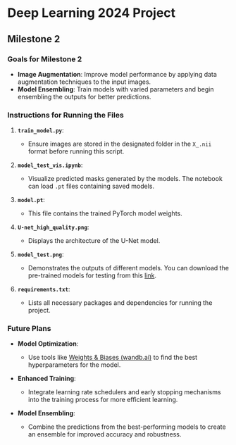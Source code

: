 # Deep Learning 2024 Project

## Milestone 2

### Goals for Milestone 2
- **Image Augmentation**: Improve model performance by applying data augmentation techniques to the input images.
- **Model Ensembling**: Train models with varied parameters and begin ensembling the outputs for better predictions.

### Instructions for Running the Files
1. **`train_model.py`**:
   - Ensure images are stored in the designated folder in the `X_.nii` format before running this script.

2. **`model_test_vis.ipynb`**:
   - Visualize predicted masks generated by the models. The notebook can load `.pt` files containing saved models.

3. **`model.pt`**:
   - This file contains the trained PyTorch model weights.

4. **`U-net_high_quality.png`**:
   - Displays the architecture of the U-Net model.

5. **`model_test.png`**:
   - Demonstrates the outputs of different models. You can download the pre-trained models for testing from this [link](https://drive.google.com/drive/folders/1HoITBBdEqvn5jGgTBSaabvxBBGlsXMt5?usp=drive_link).

6. **`requirements.txt`**:
   - Lists all necessary packages and dependencies for running the project.

### Future Plans
- **Model Optimization**:
  - Use tools like [Weights & Biases (wandb.ai)](https://wandb.ai) to find the best hyperparameters for the model.

- **Enhanced Training**:
  - Integrate learning rate schedulers and early stopping mechanisms into the training process for more efficient learning.

- **Model Ensembling**:
  - Combine the predictions from the best-performing models to create an ensemble for improved accuracy and robustness.
